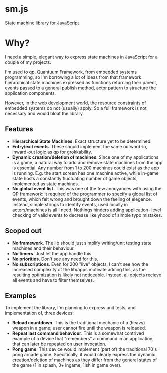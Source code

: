 # sm.js
State machine library for JavaScript

Why?
====

I need a simple, elegant way to express state machines in JavaScript for a couple of my projects.

I'm used to qp, Quantuum Framework, from embedded systems programming, so I'm borrowing a lot of ideas from that framework:
hierarchical state machines expressed as functions returning their parent, events passed to a general publish method, actor pattern
to structure the application components.

However, in the web development world, the resource constraints of embedded systems do not (usually) apply. So a full framework is
not necessary and would bloat the library.

Features
--------

  * __Hierarchical State Machines__. Exact structure yet to be determined.
  * __Entry/exit events__. These should implement the same outward-in, inward-out logic as qp for grokkability.
  * __Dynamic creation/deletion of machines__. Since one of my applications is a game, a natural way to add and
   remove state machines from the app is essential. Any number from 1 to 200 machines could exist as the
   app is running. E.g. the start screen has one machine active, while in-game state hosts a constantly fluctuating
   number of game objects, implemented as state machines.
  * __No global event list__. This was one of the few annoyances with using the QP framework: it required of the
  programmer to specify a global list of events, which felt wrong and brought down the feeling of elegence. Instead,
  simple strings to identify events, used locally in actors/machines is all I need. Nothings hinders adding application-
  level checking of valid events to decrease likelyhood of simple typo mistakes.

Scoped out
----------

 * __No framework__. The lib should just simplify writing/unit testing state machines and their behaviour.
 * __No timers__. Just let the app handle this.
 * __No priorities__. Don't see any need for this.
 * __No subscriptions__. Even for 200 "live" objects, I can't see how the increased complexity of the lib/apps motivate adding this, as the resulting optimization is likely not noticeable. Instead, all objects recieve all events and have to filter themselves.

Examples
--------
To implement the library, I'm planning to express unit tests, and implementation of, three devices:

  * __Reload countdown__. This is the traditional mechanic of a (heavy) weapon in a game; user cannot fire until the weapon is reloaded.
  * __Repeat last command behaviour__. This is a somewhat contrived example of a device that "remembers" a command in an application,
    that can later be repeated on user invocation.
  * __Pong game__. This device would implement (part of) the traditional 70's pong arcade game. Specifically, it would clearly express
    the dynamic creation/deletion of machines as they differ from the general states of the game (1 in splash, 3+ ingame, 1ish in game
    over).
    

